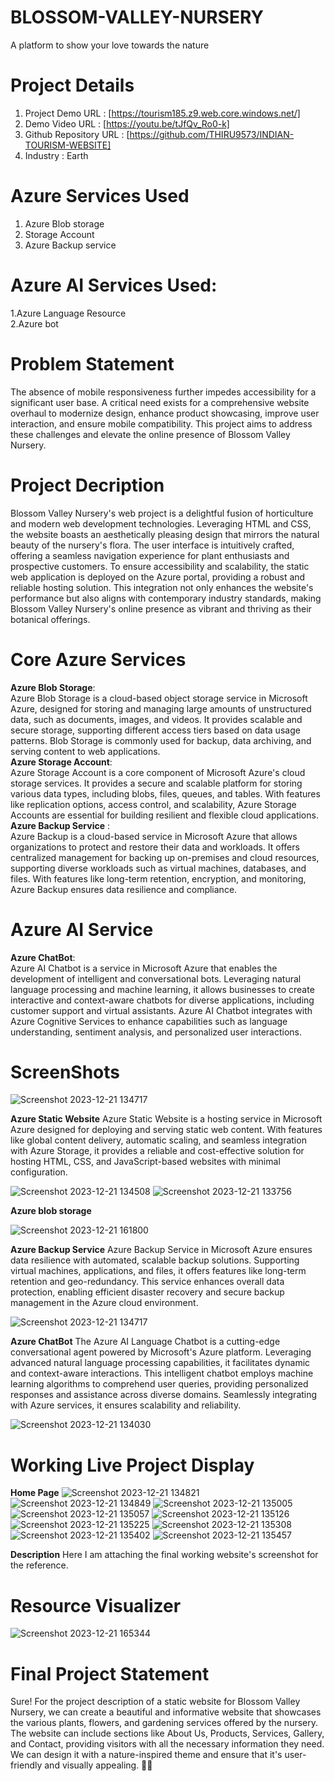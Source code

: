 # BLOSSOM-VALLEY-NURSERY
A platform to show your love towards the nature
# Project Details
  1. Project Demo URL : [https://tourism185.z9.web.core.windows.net/]
  2. Demo Video URL : [https://youtu.be/tJfQv_Ro0-k]
  3. Github Repository URL : [https://github.com/THIRU9573/INDIAN-TOURISM-WEBSITE]
  4. Industry : Earth
# Azure Services Used
  1. Azure Blob storage
  2. Storage Account
  3. Azure Backup service
# Azure AI Services Used:
  1.Azure Language Resource<br>
  2.Azure bot
# Problem Statement
The absence of mobile responsiveness further impedes accessibility for a significant user base. A critical need exists for a comprehensive website overhaul to modernize design, enhance product showcasing, improve user interaction, and ensure mobile compatibility. This project aims to address these challenges and elevate the online presence of Blossom Valley Nursery.
# Project Decription
Blossom Valley Nursery's web project is a delightful fusion of horticulture and modern web development technologies. Leveraging HTML and CSS, the website boasts an aesthetically pleasing design that mirrors the natural beauty of the nursery's flora. The user interface is intuitively crafted, offering a seamless navigation experience for plant enthusiasts and prospective customers. To ensure accessibility and scalability, the static web application is deployed on the Azure portal, providing a robust and reliable hosting solution. This integration not only enhances the website's performance but also aligns with contemporary industry standards, making Blossom Valley Nursery's online presence as vibrant and thriving as their botanical offerings.
# Core Azure Services
   **Azure Blob Storage**: <br>
   Azure Blob Storage is a cloud-based object storage service in Microsoft Azure, designed for storing and managing large amounts of unstructured data, such as documents, images, and videos. It provides scalable and secure storage, supporting different access tiers based on data usage patterns. Blob Storage is commonly used for backup, data archiving, and serving content to web applications. <br>
   **Azure Storage Account**: <br>
  Azure Storage Account is a core component of Microsoft Azure's cloud storage services. It provides a secure and scalable platform for storing various data types, including blobs, files, queues, and tables. With features like replication options, access control, and scalability, Azure Storage Accounts are essential for building resilient and flexible cloud applications. <br>
   **Azure Backup Service** :<br>
   Azure Backup is a cloud-based service in Microsoft Azure that allows organizations to protect and restore their data and workloads. It offers centralized management for backing up on-premises and cloud resources, supporting diverse workloads such as virtual machines, databases, and files. With features like long-term retention, encryption, and monitoring, Azure Backup ensures data resilience and compliance. <br>
# Azure AI Service
  **Azure ChatBot**:<br>
  Azure AI Chatbot is a service in Microsoft Azure that enables the development of intelligent and conversational bots. Leveraging natural language processing and machine learning, it allows businesses to create interactive and context-aware chatbots for diverse applications, including customer support and virtual assistants. Azure AI Chatbot integrates with Azure Cognitive Services to enhance capabilities such as language understanding, sentiment analysis, and personalized user interactions.
# ScreenShots

![Screenshot 2023-12-21 134717](https://github.com/reddysrinuvas/reddysrinuvas/assets/151932332/9784fbb1-8b3e-40a0-90ec-8e102549ce7c)


**Azure Static Website**
Azure Static Website is a hosting service in Microsoft Azure designed for deploying and serving static web content. With features like global content delivery, automatic scaling, and seamless integration with Azure Storage, it provides a reliable and cost-effective solution for hosting HTML, CSS, and JavaScript-based websites with minimal configuration.

![Screenshot 2023-12-21 134508](https://github.com/reddysrinuvas/reddysrinuvas/assets/151932332/3d44adcf-9a70-4e53-a1ee-935f43c4bcbf)
![Screenshot 2023-12-21 133756](https://github.com/reddysrinuvas/reddysrinuvas/assets/151932332/1da6a79e-0eff-4ac0-97bd-64cdbe0bad06)

**Azure blob storage**

![Screenshot 2023-12-21 161800](https://github.com/reddysrinuvas/reddysrinuvas/assets/151932332/32fbe599-b5d9-497d-a2f5-5fb2cf6bf162)

**Azure Backup Service**
Azure Backup Service in Microsoft Azure ensures data resilience with automated, scalable backup solutions. Supporting virtual machines, applications, and files, it offers features like long-term retention and geo-redundancy. This service enhances overall data protection, enabling efficient disaster recovery and secure backup management in the Azure cloud environment.

![Screenshot 2023-12-21 134717](https://github.com/reddysrinuvas/reddysrinuvas/assets/151932332/e7f4c865-0fee-4d06-95f7-20505f2801e7)

**Azure ChatBot**
The Azure AI Language Chatbot is a cutting-edge conversational agent powered by Microsoft's Azure platform. Leveraging advanced natural language processing capabilities, it facilitates dynamic and context-aware interactions. This intelligent chatbot employs machine learning algorithms to comprehend user queries, providing personalized responses and assistance across diverse domains. Seamlessly integrating with Azure services, it ensures scalability and reliability. 

![Screenshot 2023-12-21 134030](https://github.com/reddysrinuvas/reddysrinuvas/assets/151932332/7fdedb94-823e-494b-a039-ae573e6673e3)


# Working Live Project Display
**Home Page**
![Screenshot 2023-12-21 134821](https://github.com/reddysrinuvas/reddysrinuvas/assets/151932332/c6cdf29c-9126-479b-b3a0-3ae47664b0ca)
![Screenshot 2023-12-21 134849](https://github.com/reddysrinuvas/reddysrinuvas/assets/151932332/467e3ed9-d121-408b-909f-3c38cb296b3b)
![Screenshot 2023-12-21 135005](https://github.com/reddysrinuvas/reddysrinuvas/assets/151932332/5b93a6d1-f79f-433d-8241-4cb26e5ff734)
![Screenshot 2023-12-21 135057](https://github.com/reddysrinuvas/reddysrinuvas/assets/151932332/703b7169-943b-4f71-8133-bf6b08e8c54b)
![Screenshot 2023-12-21 135126](https://github.com/reddysrinuvas/reddysrinuvas/assets/151932332/563e41a4-f43e-4f91-b70c-2cd4f152b528)
![Screenshot 2023-12-21 135225](https://github.com/reddysrinuvas/reddysrinuvas/assets/151932332/7328a548-8135-452f-bad8-75e19752e0c9)
![Screenshot 2023-12-21 135308](https://github.com/reddysrinuvas/reddysrinuvas/assets/151932332/6c158c4e-068a-4a29-aeb7-8b443f021a4d)
![Screenshot 2023-12-21 135402](https://github.com/reddysrinuvas/reddysrinuvas/assets/151932332/054c6ec6-1e3b-4bf5-987b-49948c918712)
![Screenshot 2023-12-21 135457](https://github.com/reddysrinuvas/reddysrinuvas/assets/151932332/9f2a95d0-74e4-43fa-89b8-f6902c0c204c)





**Description**
Here I am attaching the final working website's screenshot for the reference.
# Resource Visualizer

![Screenshot 2023-12-21 165344](https://github.com/reddysrinuvas/reddysrinuvas/assets/151932332/0b585c15-d237-445e-a95d-4dfe3492c293)


# Final Project Statement
Sure! For the project description of a static website for Blossom Valley Nursery, we can create a beautiful and informative website that showcases the various plants, flowers, and gardening services offered by the nursery. The website can include sections like About Us, Products, Services, Gallery, and Contact, providing visitors with all the necessary information they need. We can design it with a nature-inspired theme and ensure that it's user-friendly and visually appealing. 🌸🌿

